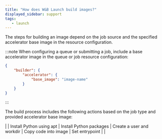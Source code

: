 ```yaml
---
title: "How does W&B Launch build images?"
displayed_sidebar: support
tags:
   - launch
---
```

The steps for building an image depend on the job source and the specified accelerator base image in the resource configuration.

:::note
When configuring a queue or submitting a job, include a base accelerator image in the queue or job resource configuration:
```json
{
    "builder": {
        "accelerator": {
            "base_image": "image-name"
        }
    }
}
```
:::

The build process includes the following actions based on the job type and provided accelerator base image:

| | Install Python using apt | Install Python packages | Create a user and workdir | Copy code into image | Set entrypoint | |